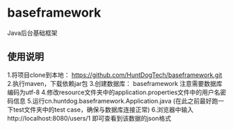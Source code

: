 # baseframework
Java后台基础框架

## 使用说明
1.将项目clone到本地： https://github.com/HuntDogTech/baseframework.git
2.执行maven，下载依赖jar包
3.创建数据库： baseframework  注意需要数据库编码为utf-8
4.修改resource文件夹中的application.properties文件中的用户名密码信息
5.运行cn.huntdog.baseframework.Application.java  (在此之前最好跑一下test文件夹中的test case，确保与数据库连接正常)
6.浏览器中输入http://localhost:8080/users/1 即可查看到该数据的json格式
